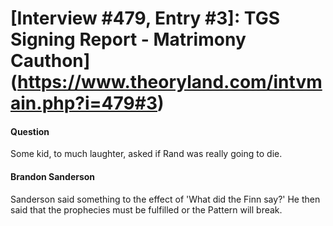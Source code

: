 # [Interview #479, Entry #3]: TGS Signing Report - Matrimony Cauthon](https://www.theoryland.com/intvmain.php?i=479#3)

#### Question

Some kid, to much laughter, asked if Rand was really going to die.

#### Brandon Sanderson

Sanderson said something to the effect of 'What did the Finn say?' He then said that the prophecies must be fulfilled or the Pattern will break.

